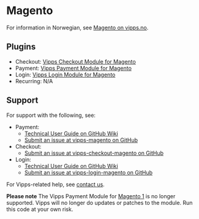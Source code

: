 <!-- START_METADATA
---
hide_table_of_contents: true
pagination_next: null
pagination_prev: null
---
END_METADATA -->

# Magento

For information in Norwegian, see [Magento on vipps.no](https://www.vipps.no/produkter-og-tjenester/bedrift/ta-betalt-paa-nett/ta-betalt-paa-nett/magento/).

## Plugins

* Checkout: [Vipps Checkout Module for Magento](https://developer.vippsmobilepay.com/docs/plugins-ext/checkout-magento)
* Payment: [Vipps Payment Module for Magento](https://developer.vippsmobilepay.com/docs/plugins-ext/magento/)
* Login: [Vipps Login Module for Magento](https://developer.vippsmobilepay.com/docs/plugins-ext/login-magento/)
* Recurring: N/A

## Support

For support with the following, see:

* Payment:
  * [Technical User Guide on GitHub Wiki](https://github.com/vippsas/vipps-magento/wiki/Documentation)
  * [Submit an issue at vipps-magento on GitHub](https://github.com/vippsas/vipps-magento)
* Checkout:
  * [Submit an issue at vipps-checkout-magento on GitHub](https://github.com/vippsas/vipps-checkout-magento)
* Login:
  * [Technical User Guide on GitHub Wiki](https://github.com/vippsas/vipps-login-magento/wiki/Technical-User-Guide#introduction)
  * [Submit an issue at vipps-login-magento on GitHub](https://github.com/vippsas/vipps-login-magento)

For Vipps-related help, see [contact us](https://developer.vippsmobilepay.com/docs/vipps-developers/contact).

**Please note** The Vipps Payment Module for [Magento 1](https://github.com/vippsas/vipps-magento-v1) is no longer supported. Vipps will no longer do updates or patches to the module. Run this code at your own risk.
